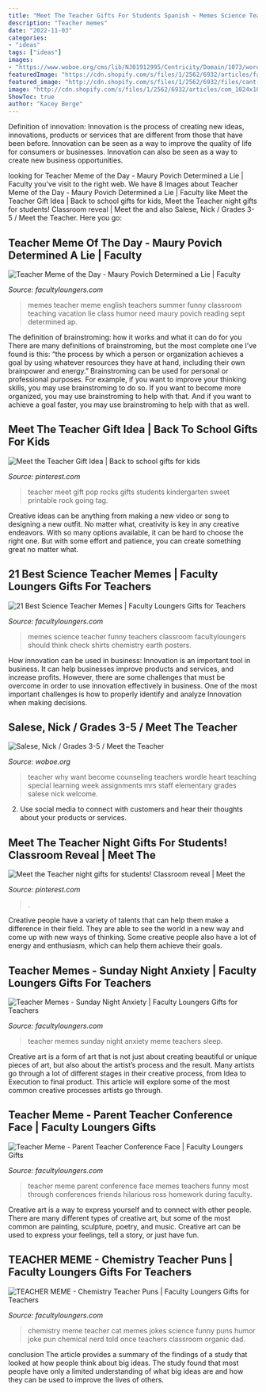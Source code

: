 ```yaml
---
title: "Meet The Teacher Gifts For Students Spanish ~ Memes Science Teacher Funny Teachers Classroom Facultyloungers Should Think Check Shirts Chemistry Earth Posters"
description: "Teacher memes"
date: "2022-11-03"
categories:
- "ideas"
tags: ["ideas"]
images:
- "https://www.woboe.org/cms/lib/NJ01912995/Centricity/Domain/1073/wordle.PNG"
featuredImage: "https://cdn.shopify.com/s/files/1/2562/6932/articles/face-parent-teacher-conference-meme.jpg?v=1517190881"
featured_image: "http://cdn.shopify.com/s/files/1/2562/6932/files/cant-sleep-teacher-meme_grande.jpg?v=1517189836"
image: "http://cdn.shopify.com/s/files/1/2562/6932/articles/com_1024x1024.jpg?v=1536546956"
ShowToc: true
author: "Kacey Berge"
---
```



Definition of innovation:
Innovation is the process of creating new ideas, innovations, products or services that are different from those that have been before. Innovation can be seen as a way to improve the quality of life for consumers or businesses. Innovation can also be seen as a way to create new business opportunities.

	

		
looking for Teacher Meme of the Day - Maury Povich Determined a Lie | Faculty you've visit to the right web. We have 8 Images about Teacher Meme of the Day - Maury Povich Determined a Lie | Faculty like Meet the Teacher Gift Idea | Back to school gifts for kids, Meet the Teacher night gifts for students! Classroom reveal | Meet the and also Salese, Nick / Grades 3-5 / Meet the Teacher. Here you go:
		
    
## Teacher Meme Of The Day - Maury Povich Determined A Lie | Faculty

<img loading=lazy src="https://cdn.shopify.com/s/files/1/2562/6932/articles/teacher-humor-response-lying_1024x1024.jpg?v=1515904673" onerror="this.onerror=null;this.src='https://tse2.mm.bing.net/th?id=OIP.VQ1o3lNP6PQW4WPrPHpMUgAAAA&amp;pid=15.1';" alt="Teacher Meme of the Day - Maury Povich Determined a Lie | Faculty">

_Source: facultyloungers.com_

>memes teacher meme english teachers summer funny classroom teaching vacation lie class humor need maury povich reading sept determined ap. 

	

The definition of brainstroming: how it works and what it can do for you
There are many definitions of brainstroming, but the most complete one I’ve found is this: “the process by which a person or organization achieves a goal by using whatever resources they have at hand, including their own brainpower and energy.” Brainstroming can be used for personal or professional purposes. For example, if you want to improve your thinking skills, you may use brainstroming to do so. If you want to become more organized, you may use brainstroming to help with that. And if you want to achieve a goal faster, you may use brainstroming to help with that as well.

    
## Meet The Teacher Gift Idea | Back To School Gifts For Kids

<img loading=lazy src="https://i.pinimg.com/736x/6b/d8/3d/6bd83d84089914b026cee47d921902a9.jpg" onerror="this.onerror=null;this.src='https://tse3.mm.bing.net/th?id=OIP.leUnJuI1KzLT0DBT77yZWQHaJy&amp;pid=15.1';" alt="Meet the Teacher Gift Idea | Back to school gifts for kids">

_Source: pinterest.com_

>teacher meet gift pop rocks gifts students kindergarten sweet printable rock going tag. 

	

Creative ideas can be anything from making a new video or song to designing a new outfit. No matter what, creativity is key in any creative endeavors. With so many options available, it can be hard to choose the right one. But with some effort and patience, you can create something great no matter what.

    
## 21 Best Science Teacher Memes | Faculty Loungers Gifts For Teachers

<img loading=lazy src="http://cdn.shopify.com/s/files/1/2562/6932/articles/com_1024x1024.jpg?v=1536546956" onerror="this.onerror=null;this.src='https://tse2.mm.bing.net/th?id=OIP.q0sXZvLvP4W4-JDVEf3RtwHaLG&amp;pid=15.1';" alt="21 Best Science Teacher Memes | Faculty Loungers Gifts for Teachers">

_Source: facultyloungers.com_

>memes science teacher funny teachers classroom facultyloungers should think check shirts chemistry earth posters. 

	

How innovation can be used in business:
Innovation is an important tool in business. It can help businesses improve products and services, and increase profits. However, there are some challenges that must be overcome in order to use innovation effectively in business. One of the most important challenges is how to properly identify and analyze Innovation when making decisions.

    
## Salese, Nick / Grades 3-5 / Meet The Teacher

<img loading=lazy src="https://www.woboe.org/cms/lib/NJ01912995/Centricity/Domain/1073/wordle.PNG" onerror="this.onerror=null;this.src='https://tse1.mm.bing.net/th?id=OIP.vyX5LMbWpWIMKrKzqcMj9wHaEi&amp;pid=15.1';" alt="Salese, Nick / Grades 3-5 / Meet the Teacher">

_Source: woboe.org_

>teacher why want become counseling teachers wordle heart teaching special learning week assignments mrs staff elementary grades salese nick welcome. 

	

2. Use social media to connect with customers and hear their thoughts about your products or services.

    
## Meet The Teacher Night Gifts For Students! Classroom Reveal | Meet The

<img loading=lazy src="https://i.pinimg.com/736x/dc/d9/bc/dcd9bcbde1ebcf56f24197a5a275f58c.jpg" onerror="this.onerror=null;this.src='https://tse2.mm.bing.net/th?id=OIP.bCEjkk_7vnbg_XmJ2aNYBAHaJQ&amp;pid=15.1';" alt="Meet the Teacher night gifts for students! Classroom reveal | Meet the">

_Source: pinterest.com_

>. 

	

Creative people have a variety of talents that can help them make a difference in their field. They are able to see the world in a new way and come up with new ways of thinking. Some creative people also have a lot of energy and enthusiasm, which can help them achieve their goals.

    
## Teacher Memes - Sunday Night Anxiety | Faculty Loungers Gifts For Teachers

<img loading=lazy src="http://cdn.shopify.com/s/files/1/2562/6932/files/cant-sleep-teacher-meme_grande.jpg?v=1517189836" onerror="this.onerror=null;this.src='https://tse3.mm.bing.net/th?id=OIP.AHsYWRF-DOhuVfb75qskvwHaFp&amp;pid=15.1';" alt="Teacher Memes - Sunday Night Anxiety | Faculty Loungers Gifts for Teachers">

_Source: facultyloungers.com_

>teacher memes sunday night anxiety meme teachers sleep. 

	

Creative art is a form of art that is not just about creating beautiful or unique pieces of art, but also about the artist’s process and the result. Many artists go through a lot of different stages in their creative process, from Idea to Execution to final product. This article will explore some of the most common creative processes artists go through.

    
## Teacher Meme - Parent Teacher Conference Face | Faculty Loungers Gifts

<img loading=lazy src="https://cdn.shopify.com/s/files/1/2562/6932/articles/face-parent-teacher-conference-meme.jpg?v=1517190881" onerror="this.onerror=null;this.src='https://tse3.mm.bing.net/th?id=OIP.V6xyR3b4UDwLVfwHWBpyrQHaHa&amp;pid=15.1';" alt="Teacher Meme - Parent Teacher Conference Face | Faculty Loungers Gifts">

_Source: facultyloungers.com_

>teacher meme parent conference face memes teachers funny most through conferences friends hilarious ross homework during faculty. 

	

Creative art is a way to express yourself and to connect with other people. There are many different types of creative art, but some of the most common are painting, sculpture, poetry, and music. Creative art can be used to express your feelings, tell a story, or just have fun.

    
## TEACHER MEME - Chemistry Teacher Puns | Faculty Loungers Gifts For Teachers

<img loading=lazy src="http://cdn.shopify.com/s/files/1/2562/6932/articles/teacher-meme-chemistry-pun_1024x1024.jpg?v=1518395066" onerror="this.onerror=null;this.src='https://tse1.mm.bing.net/th?id=OIP.wXM6z6ith49ATILKVZjZugAAAA&amp;pid=15.1';" alt="TEACHER MEME - Chemistry Teacher Puns | Faculty Loungers Gifts for Teachers">

_Source: facultyloungers.com_

>chemistry meme teacher cat memes jokes science funny puns humor joke pun chemical nerd told once teachers classroom organic dad. 

	

conclusion
The article provides a summary of the findings of a study that looked at how people think about big ideas. The study found that most people have only a limited understanding of what big ideas are and how they can be used to improve the lives of others.

